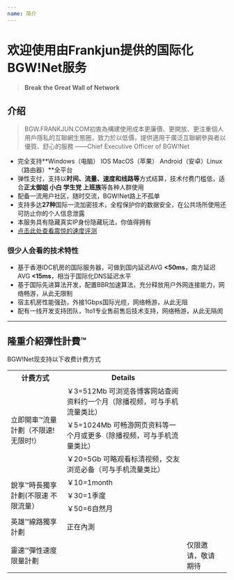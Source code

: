 ```yaml
---
name: 简介
---
```


# 欢迎使用由Frankjun提供的国际化BGW!Net服务
> **Break the Great Wall of Network**



## 介绍

> BGW.FRANKJUN.COM初衷為構建使用成本更廉價、更開放、更注重個人用戶隱私的互聯網生態圈，致力於以低價，提供適用于廣泛互聯網參與者以優質、舒心的服務
——Chief Executive Officer of BGW!Net

 - 完全支持**Windows（电脑） IOS MacOS（苹果） Android（安卓）Linux（路由器）**全平台
 - 弹性支付，支持以**时间、流量、速度和线路等**方式结算，技术付费门槛低，适合**正太御姐 小白 学生党 上班族**等各种人群使用
 - 配备一流用户社区，随时交流，BGW!Net路上不孤单
 - 支持多达**27种**国际一流加密技术，全程保护你的数据安全，在公共场所使用还可防止你的个人信息泄露
 - 本服务具有隐藏真实IP身份隐藏玩法，你值得拥有
 - [点击此处查看震惊的速度评测][1]


### 很少人会看的技术特性
- 基于香港IDC机房的国际服务器，可做到国内延迟AVG **<50ms**，南方延迟AVG **<15ms**，相当于国际化DNS延迟水平
- 基于国际先进算法开发，配置BBR加速算法，充分释放用户外网连接能力，网络畅游，从此无限制
- 宿主机房性能强劲，外接1Gbps国际光缆，网络畅游，从此无阻
- 配有一线开发支持团队，1to1专业售前售后技术支持，网络畅游，从此无隔阂

----------

## 隆重介紹彈性計費™
BGW!Net现支持以下收费计费方式
<table>
  <tr>
    <th>计费方式</th>
    <th>Details</th>
  </tr>
  <tr>
    <td rowspan="3">立即開車™流量計劃（不限速!无限时!）</td>
    <td>￥3=512Mb 可浏览各博客网站查阅资料约一个月（除播视频，可与手机流量类比）</td>
  </tr>
  <tr>
    <td>￥5=1024Mb 可畅游网页资料等一个月或更多（除播视频，可与手机流量类比）</td>
  </tr>
  <tr>
    <td>￥20=5Gb 可略观看标清视频，交友浏览必备（可与手机流量类比）</td>
  </tr>
 
  <tr>
    <td rowspan="3">銳享™時長獨享計劃(不限速 不限流量）</td>
    <td>￥10=1month</td>
  </tr>
  <tr>
    <td>￥30=1季度</td>
  </tr>
  <tr>
    <td>￥50=6自然月</td>
  </tr>
  
  <tr>
    <td>英雄™線路獨享計劃</td>
    <td>正在內測</td>
  <tr/>
  
  <tr>
    <td>靈速™彈性速度限量計劃<td/>
    <td>仅限邀请，敬请期待<td/>
  <tr/>
</table>




  [1]: http://baidu.com
